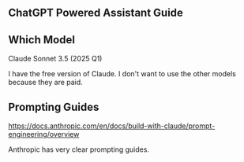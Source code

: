 ## ChatGPT Powered Assistant Guide

## Which Model

Claude Sonnet 3.5 (2025 Q1)

I have the free version of Claude.
I don't want to use the other models because they are paid.

## Prompting Guides

https://docs.anthropic.com/en/docs/build-with-claude/prompt-engineering/overview

Anthropic has very clear prompting guides.